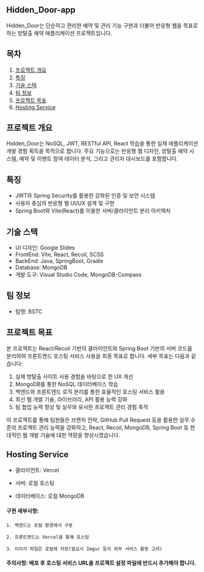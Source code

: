 ## Hidden_Door-app

Hidden_Door는 단순하고 편리한 예약 및 관리 기능 구현과 더불어 반응형 웹을 목표로 하는 방탈출 예약 애플리케이션 프로젝트입니다.

## 목차

1. [프로젝트 개요](#프로젝트-개요)
2. [특징](#특징)
3. [기술 스택](#기술-스택)
4. [팀 정보](#팀-정보)
5. [프로젝트 목표](#프로젝트-목표)
6. [Hosting Service](#Hosting-Service)

## 프로젝트 개요

Hidden_Door는 NoSQL, JWT, RESTful API, React 학습을 통한 실제 애플리케이션 개발 경험 획득을 목적으로 합니다. 주요 기능으로는 반응형 웹 디자인, 방탈출 예약 시스템, 예약 및 이벤트 참여 데이터 분석, 그리고 관리자 대시보드를 포함합니다.

## 특징

- JWT와 Spring Security를 활용한 강화된 인증 및 보안 시스템
- 사용자 중심의 반응형 웹 UI/UX 설계 및 구현
- Spring Boot와 Vite(React)를 이용한 서버/클라이언트 분리 아키텍처

## 기술 스택

- UI 디자인: Google Slides
- FrontEnd: Vite, React, Recoil, SCSS
- BackEnd: Java, SpringBoot, Gradle
- Database: MongoDB
- 개발 도구: Visual Studio Code, MongoDB-Compass

## 팀 정보

- 팀명: BSTC

## 프로젝트 목표

본 프로젝트는 React/Recoil 기반의 클라이언트와 Spring Boot 기반의 서버 코드를 분리하여 프론트엔드 호스팅 서비스 사용을 최종 목표로 합니다. 세부 목표는 다음과 같습니다:

1. 실제 방탈출 사이트 사용 경험을 바탕으로 한 UX 개선
2. MongoDB를 통한 NoSQL 데이터베이스 학습
3. 백엔드와 프론트엔드 로직 분리를 통한 효율적인 호스팅 서비스 활용
4. 최신 웹 개발 기술, 라이브러리, API 활용 능력 강화
5. 팀 협업 능력 향상 및 실무와 유사한 프로젝트 관리 경험 축적

이 프로젝트를 통해 팀원들은 브랜치 전략, GitHub Pull Request 등을 활용한 실무 수준의 프로젝트 관리 능력을 강화하고, React, Recoil, MongoDB, Spring Boot 등 현대적인 웹 개발 기술에 대한 역량을 향상시켰습니다.

## Hosting Service

- 클라이언트: Vercel

- 서버: 로컬 호스팅

- 데이터베이스: 로컬 MongoDB

#### 구현 세부사항:

```
1. 백엔드는 로컬 환경에서 구동

2. 프론트엔드는 Vercel을 통해 호스팅

3. 이미지 파일은 로컬에 저장(필요시 Imgur 등의 외부 서비스 활용 고려)
```

#### 주의사항: 배포 후 호스팅 서비스 URL을 프로젝트 설정 파일에 반드시 추가해야 합니다.
